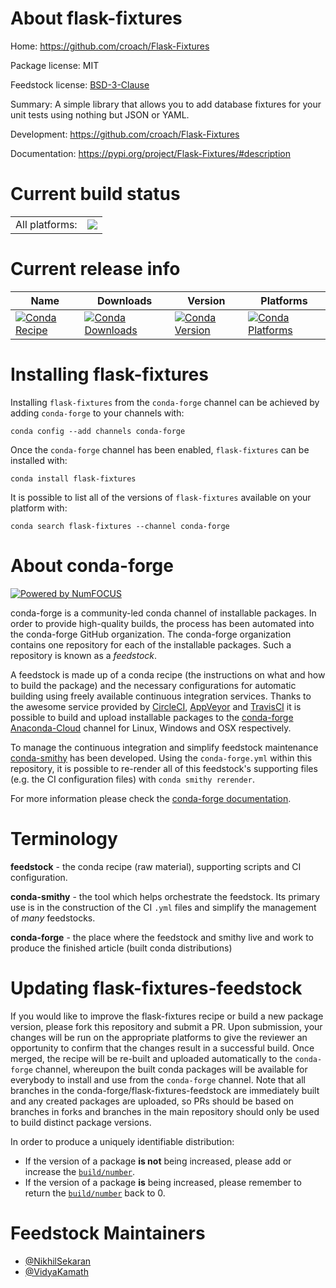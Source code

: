 About flask-fixtures
====================

Home: https://github.com/croach/Flask-Fixtures

Package license: MIT

Feedstock license: [BSD-3-Clause](https://github.com/conda-forge/flask-fixtures-feedstock/blob/master/LICENSE.txt)

Summary: A simple library that allows you to add database fixtures for your unit tests using nothing but JSON or YAML.

Development: https://github.com/croach/Flask-Fixtures

Documentation: https://pypi.org/project/Flask-Fixtures/#description

Current build status
====================


<table><tr><td>All platforms:</td>
    <td>
      <a href="https://dev.azure.com/conda-forge/feedstock-builds/_build/latest?definitionId=12229&branchName=master">
        <img src="https://dev.azure.com/conda-forge/feedstock-builds/_apis/build/status/flask-fixtures-feedstock?branchName=master">
      </a>
    </td>
  </tr>
</table>

Current release info
====================

| Name | Downloads | Version | Platforms |
| --- | --- | --- | --- |
| [![Conda Recipe](https://img.shields.io/badge/recipe-flask--fixtures-green.svg)](https://anaconda.org/conda-forge/flask-fixtures) | [![Conda Downloads](https://img.shields.io/conda/dn/conda-forge/flask-fixtures.svg)](https://anaconda.org/conda-forge/flask-fixtures) | [![Conda Version](https://img.shields.io/conda/vn/conda-forge/flask-fixtures.svg)](https://anaconda.org/conda-forge/flask-fixtures) | [![Conda Platforms](https://img.shields.io/conda/pn/conda-forge/flask-fixtures.svg)](https://anaconda.org/conda-forge/flask-fixtures) |

Installing flask-fixtures
=========================

Installing `flask-fixtures` from the `conda-forge` channel can be achieved by adding `conda-forge` to your channels with:

```
conda config --add channels conda-forge
```

Once the `conda-forge` channel has been enabled, `flask-fixtures` can be installed with:

```
conda install flask-fixtures
```

It is possible to list all of the versions of `flask-fixtures` available on your platform with:

```
conda search flask-fixtures --channel conda-forge
```


About conda-forge
=================

[![Powered by NumFOCUS](https://img.shields.io/badge/powered%20by-NumFOCUS-orange.svg?style=flat&colorA=E1523D&colorB=007D8A)](http://numfocus.org)

conda-forge is a community-led conda channel of installable packages.
In order to provide high-quality builds, the process has been automated into the
conda-forge GitHub organization. The conda-forge organization contains one repository
for each of the installable packages. Such a repository is known as a *feedstock*.

A feedstock is made up of a conda recipe (the instructions on what and how to build
the package) and the necessary configurations for automatic building using freely
available continuous integration services. Thanks to the awesome service provided by
[CircleCI](https://circleci.com/), [AppVeyor](https://www.appveyor.com/)
and [TravisCI](https://travis-ci.com/) it is possible to build and upload installable
packages to the [conda-forge](https://anaconda.org/conda-forge)
[Anaconda-Cloud](https://anaconda.org/) channel for Linux, Windows and OSX respectively.

To manage the continuous integration and simplify feedstock maintenance
[conda-smithy](https://github.com/conda-forge/conda-smithy) has been developed.
Using the ``conda-forge.yml`` within this repository, it is possible to re-render all of
this feedstock's supporting files (e.g. the CI configuration files) with ``conda smithy rerender``.

For more information please check the [conda-forge documentation](https://conda-forge.org/docs/).

Terminology
===========

**feedstock** - the conda recipe (raw material), supporting scripts and CI configuration.

**conda-smithy** - the tool which helps orchestrate the feedstock.
                   Its primary use is in the construction of the CI ``.yml`` files
                   and simplify the management of *many* feedstocks.

**conda-forge** - the place where the feedstock and smithy live and work to
                  produce the finished article (built conda distributions)


Updating flask-fixtures-feedstock
=================================

If you would like to improve the flask-fixtures recipe or build a new
package version, please fork this repository and submit a PR. Upon submission,
your changes will be run on the appropriate platforms to give the reviewer an
opportunity to confirm that the changes result in a successful build. Once
merged, the recipe will be re-built and uploaded automatically to the
`conda-forge` channel, whereupon the built conda packages will be available for
everybody to install and use from the `conda-forge` channel.
Note that all branches in the conda-forge/flask-fixtures-feedstock are
immediately built and any created packages are uploaded, so PRs should be based
on branches in forks and branches in the main repository should only be used to
build distinct package versions.

In order to produce a uniquely identifiable distribution:
 * If the version of a package **is not** being increased, please add or increase
   the [``build/number``](https://docs.conda.io/projects/conda-build/en/latest/resources/define-metadata.html#build-number-and-string).
 * If the version of a package **is** being increased, please remember to return
   the [``build/number``](https://docs.conda.io/projects/conda-build/en/latest/resources/define-metadata.html#build-number-and-string)
   back to 0.

Feedstock Maintainers
=====================

* [@NikhilSekaran](https://github.com/NikhilSekaran/)
* [@VidyaKamath](https://github.com/VidyaKamath/)

